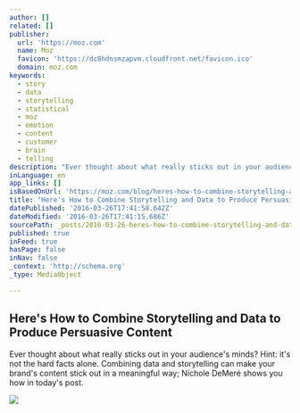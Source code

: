 ```yaml
---
author: []
related: []
publisher:
  url: 'https://moz.com'
  name: Moz
  favicon: 'https://dc8hdnsmzapvm.cloudfront.net/favicon.ico'
  domain: moz.com
keywords:
  - story
  - data
  - storytelling
  - statistical
  - moz
  - emotion
  - content
  - customer
  - brain
  - telling
description: "Ever thought about what really sticks out in your audience's minds? Hint: it's not the hard facts alone. Combining data and storytelling can make your brand's content stick out in a meaningful way; Nichole DeMeré shows you how in today's post."
inLanguage: en
app_links: []
isBasedOnUrl: 'https://moz.com/blog/heres-how-to-combine-storytelling-and-data-to-produce-persuasive-content'
title: "Here's How to Combine Storytelling and Data to Produce Persuasive Content"
datePublished: '2016-03-26T17:41:58.642Z'
dateModified: '2016-03-26T17:41:15.686Z'
sourcePath: _posts/2016-03-26-heres-how-to-combine-storytelling-and-data-to-produce-persu.md
published: true
inFeed: true
hasPage: false
inNav: false
_context: 'http://schema.org'
_type: MediaObject

---
```

<article style=""><h1>Here's How to Combine Storytelling and Data to Produce Persuasive Content</h1><p>Ever thought about what really sticks out in your audience's minds? Hint: it's not the hard facts alone. Combining data and storytelling can make your brand's content stick out in a meaningful way; Nichole DeMeré shows you how in today's post.</p><img src="http://d1avok0lzls2w.cloudfront.net/uploads/og_image/56e9044dadede5.84122911.png" /></article>